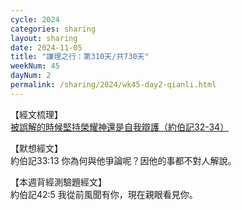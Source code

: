 ```yaml
---
cycle: 2024
categories: sharing
layout: sharing
date: 2024-11-05
title: "謙理之行：第310天/共730天"
weekNum: 45
dayNum: 2
permalink: /sharing/2024/wk45-day2-qianli.html
---
```


【經文梳理】  
<a href="https://youtu.be/yHs-7nMPJg0" target="_blank">被誤解的時候堅持榮耀神還是自我辯護（約伯記32-34）</a>

【默想經文】  
約伯記33:13 你為何與他爭論呢？因他的事都不對人解說。

【本週背經測驗題經文】  
約伯記42:5 我從前風聞有你，現在親眼看見你。
